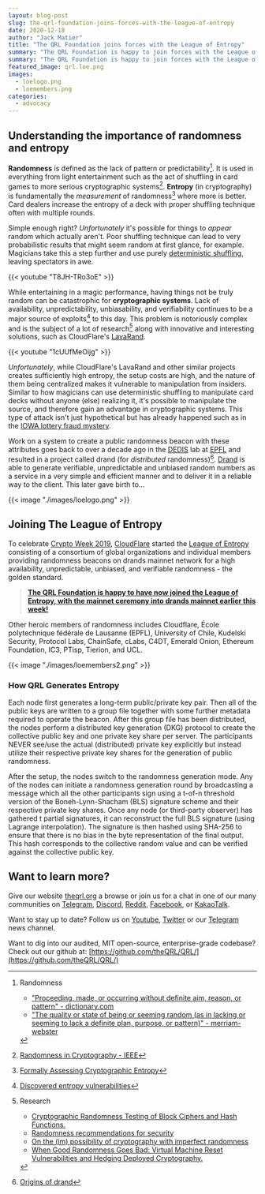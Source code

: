 ```yaml
---
layout: blog-post
slug: the-qrl-foundation-joins-forces-with-the-league-of-entropy
date: 2020-12-18
author: "Jack Matier"
title: "The QRL Foundation joins forces with the League of Entropy"
summary: "The QRL Foundation is happy to join forces with the League of Entropy, a consortium of global organisations and individual members such as CloudFlare, Kudelski Security, Protocol Labs, and the Ethereum Foundation to create heroic high availability, unpredictable, unbiased, and verifiable randomness"
summary: "The QRL Foundation is happy to join forces with the League of Entropy, a consortium of global organisations and individual members such as CloudFlare, Kudelski Security, Protocol Labs, and the Ethereum Foundation to create heroic high availability, unpredictable, unbiased, and verifiable randomness"
featured_image: qrl.loe.png
images:
  - loelogo.png
  - loemembers.png
categories:
  - advocacy
---
```


## Understanding the importance of randomness and entropy

**Randomness** is defined as the lack of pattern or predictability[^RANDEF]. It is used in everything from light entertainment such as the act of shuffling in card games to more serious cryptographic systems[^CRYPTO]. **Entropy** (in cryptography) is fundamentally the *measurement* of randomness[^ENTROPY] where more is better. Card dealers increase the entropy of a deck with proper shuffling technique often with multiple rounds. 

Simple enough right? *Unfortunately* it's possible for things to *appear* random which actually aren't. Poor shuffling technique can lead to very probabilistic results that might seem random at first glance, for example. Magicians take this a step further and use purely [deterministic shuffling](https://www.gcsu.edu/sites/files/page-assets/node-808/attachments/amason.pdf), leaving spectators in awe.

{{< youtube "T8JH-TRo3oE" >}}

While entertaining in a magic performance, having things not be truly random can be catastrophic for **cryptographic systems**. Lack of availability, unpredictability, unbiasability, and verifiability continues to be a major source of exploits[^EXPLOITS] to this day. This problem is notoriously complex and is the subject of a lot of research[^RESEARCH] along with innovative and interesting solutions, such as CloudFlare's [LavaRand](https://blog.cloudflare.com/lavarand-in-production-the-nitty-gritty-technical-details/). 

{{< youtube "1cUUfMeOijg" >}}

*Unfortunately*, while CloudFlare's LavaRand and other similar projects creates sufficiently high entropy, the setup costs are high, and the nature of them being centralized makes it vulnerable to manipulation from insiders. Similar to how magicians can use deterministic shuffling to manipulate card decks without anyone (else) realizing it, it's possible to manipulate the source, and therefore gain an advantage in cryptographic systems. This type of attack isn't just hypothetical but has already happened such as in the [IOWA lottery fraud mystery](https://www.nytimes.com/interactive/2018/05/03/magazine/money-issue-iowa-lottery-fraud-mystery.html). 

Work on a system to create a public randomness beacon with these attributes goes back to over a decade ago in the [DEDIS](https://dedis.ch) lab at [EPFL](https://epfl.ch) and resulted in a project called drand (for *distributed* randomness)[^DRANDORIGIN]. [Drand](https://drand.love/) is able to generate verifiable, unpredictable and unbiased random numbers as a service in a very simple and efficient manner and to deliver it in a reliable way to the client. This later gave birth to…

{{< image "./images/loelogo.png" >}}

## Joining The League of Entropy


To celebrate [Crypto Week 2019](https://blog.cloudflare.com/welcome-to-crypto-week-2019/), [CloudFlare](https://www.cloudflare.com/) started the [League of Entropy](https://www.cloudflare.com/leagueofentropy/) consisting of a consortium of global organizations and individual members providing randomness beacons on drands mainnet network for a high availability, unpredictable, unbiased, and verifiable randomness - the golden standard. 

> **[The QRL Foundation is happy to have now joined the League of Entropy, with the mainnet ceremony into drands mainnet earlier this week!](https://drand.statuspage.io/incidents/vg3ply09kykp)**

Other heroic members of randomness includes Cloudflare, École polytechnique fédérale de Lausanne (EPFL), University of Chile, Kudelski Security, Protocol Labs, ChainSafe, cLabs, C4DT, Emerald Onion, Ethereum Foundation, IC3, PTisp, Tierion, and UCL.

{{< image "./images/loemembers2.png" >}}

### How QRL Generates Entropy

Each node first generates a long-term public/private key pair. Then all of the public keys are written to a group file together with some further metadata required to operate the beacon. After this group file has been distributed, the nodes perform a distributed key generation (DKG) protocol to create the collective public key and one private key share per server. The participants NEVER see/use the actual (distributed) private key explicitly but instead utilize their respective private key shares for the generation of public randomness.

After the setup, the nodes switch to the randomness generation mode. Any of the nodes can initiate a randomness generation round by broadcasting a message which all the other participants sign using a t-of-n threshold version of the Boneh-Lynn-Shacham (BLS) signature scheme and their respective private key shares. Once any node (or third-party observer) has gathered t partial signatures, it can reconstruct the full BLS signature (using Lagrange interpolation). The signature is then hashed using SHA-256 to ensure that there is no bias in the byte representation of the final output. This hash corresponds to the collective random value and can be verified against the collective public key.


## Want to learn more?

Give our website [theqrl.org](https://theqrl.org/) a browse or join us for a chat in one of our many communities on [Telegram](https://t.me/QRLedgerOfficial), [Discord](https://discord.gg/jBT6BEp), [Reddit](https://www.reddit.com/r/qrl), [Facebook](https://www.facebook.com/theqrl/), or [KakaoTalk](https://open.kakao.com/o/gffKNhWb). 

Want to stay up to date? Follow us on [Youtube](https://www.youtube.com/c/QRLedger), [Twitter](https://twitter.com/qrledger) or our [Telegram](https://t.me/TheQRLedger) news channel.

Want to dig into our audited, MIT open-source, enterprise-grade codebase? Check out our github at: [https://github.com/theQRL/QRL/](https://github.com/theQRL/QRL/)

[^RANDEF]: Randomness

	- ["Proceeding, made, or occurring without definite aim, reason, or pattern" - dictionary.com](https://www.dictionary.com/browse/randomness)
	- ["The quality or state of being or seeming random (as in lacking or seeming to lack a definite plan, purpose, or pattern)" - merriam-webster](https://www.merriam-webster.com/dictionary/randomness)

[^CRYPTO]: [Randomness in Cryptography - IEEE](https://www.computer.org/csdl/magazine/sp/2006/02/j2064/13rRUy0qnEr)

[^RESEARCH]: Research

	- [Cryptographic Randomness Testing of Block Ciphers and Hash Functions.](https://www.academia.edu/download/41255881/Cryptographic_Randomness_Testing_of_Bloc20160115-16116-ln48kn.pdf)
	- [Randomness recommendations for security](https://www.hjp.at/doc/rfc/rfc1750.html)
	- [On the (im) possibility of cryptography with imperfect randomness](https://ieeexplore.ieee.org/abstract/document/1366239/)
	- [When Good Randomness Goes Bad: Virtual Machine Reset Vulnerabilities and Hedging Deployed Cryptography.](http://pages.cs.wisc.edu/~rist/papers/sslhedge.pdf)

[^DRANDORIGIN]: [Origins of drand](https://drand.love/about/#origins-of-drand)

[^ENTROPY]: [Formally Assessing Cryptographic Entropy](https://eprint.iacr.org/2011/659.pdf)

[^EXPLOITS]: [Discovered entropy vulnerabilities](https://cve.mitre.org/cgi-bin/cvekey.cgi?keyword=entropy)
